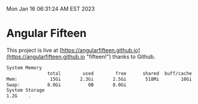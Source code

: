 Mon Jan 16 06:31:24 AM EST 2023

# Angular Fifteen


This project is live at [https://angularfifteen.github.io](https://angularfifteen.github.io "fifteen!") thanks to Github.

```bash
System Memory
               total        used        free      shared  buff/cache   available
Mem:            15Gi       2.3Gi       2.5Gi       518Mi        10Gi        12Gi
Swap:          8.0Gi          0B       8.0Gi
System Storage
1.2G	.
